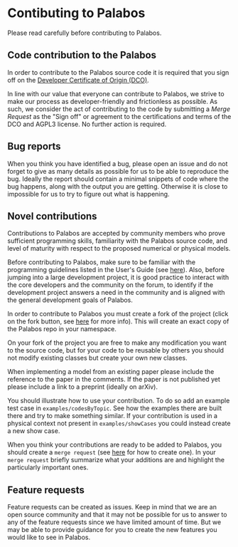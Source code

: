 # Contibuting to Palabos

Please read carefully before contributing to Palabos.

## Code contribution to the Palabos 

In order to contribute to the Palabos source code it is required that you sign off on the [Developer Certificate of Origin (DCO)](https://gitlab.com/unigespc/palabos/blob/dco/dco/README.md).

In line with our value that everyone can contribute to Palabos, we strive to make our process as developer-friendly and frictionless as possible. As such, we consider the act of contributing to the code by submitting a *Merge Request* as the "Sign off" or agreement to the certifications and terms of the DCO and AGPL3 license. No further action is required.

## Bug reports

When you think you have identified a bug, please open an issue and do not forget to give as many details as possible for us to be able to
reproduce the bug. Ideally the report should contain a minimal snippets of code where the bug happens, along with the output you are getting.
Otherwise it is close to impossible for us to try to figure out what is happening.

## Novel contributions

Contributions to Palabos are accepted by community members who prove sufficient programming skills, familiarity with the Palabos source code, and level of maturity with respect to the proposed numerical or physical models.

Before contributing to Palabos, make sure to be familiar with the programming 
guidelines listed in the User's Guide (see [here](https://palabos.unige.ch/get-started/palabos-documentation/)). Also, before jumping into a large development project, it is good practice to interact with the core developers and the community on the forum, to identify if the development project answers a need in the community and is aligned with the general development goals of Palabos.

In order to contribute to Palabos you must create a fork of the project (click on
the fork button, see [here](https://docs.gitlab.com/ee/workflow/forking_workflow.html#creating-a-fork) for more info).
This will create an exact copy of the Palabos repo in your namespace.

On your fork of the project you are free to make any modification you want to
the source code, but for your code to be reusable by others you should not modify existing classes
but create your own new classes.

When implementing a model from an existing paper please include the reference to the paper in the
comments. If the paper is not published yet please include a link to a preprint (ideally on arXiv).

You should illustrate how to use your contribution. To do so
add an example test case in `examples/codesByTopic`. See how the examples there are built
there and try to make something similar. If your contribution is used in a
physical context not present in `examples/showCases` you could instead create
a new show case.

When you think your contributions are ready to be added to Palabos, you should create
a `merge request` (see [here](https://docs.gitlab.com/ee/gitlab-basics/add-merge-request.html) for how to 
create one). In your `merge request` briefly summarize what your additions are and highlight the particularly important ones.

## Feature requests

Feature requests can be created as issues. Keep in mind that we are an open source community
and that it may not be possible for us to answer to any of the feature requests
since we have limited amount of time. But we may be able to provide guidance
for you to create the new features you would like to see in Palabos.
